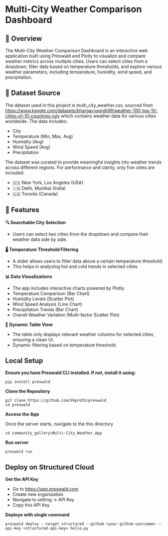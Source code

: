 # Multi-City Weather Comparison Dashboard

## 📌 Overview

The Multi-City Weather Comparison Dashboard is an interactive web application built using Preswald and Plotly to visualize and compare weather metrics across multiple cities. Users can select cities from a dropdown, filter data based on temperature thresholds, and explore various weather parameters, including temperature, humidity, wind speed, and precipitation.

## 📂 Dataset Source

The dataset used in this project is multi_city_weather.csv, sourced from https://www.kaggle.com/datasets/bhargavyagnik99/weather-100-top-10-cities-of-10-countries-july which contains weather data for various cities worldwide. The data includes:

- City
- Temperature (Min, Max, Avg)
- Humidity (Avg)
- Wind Speed (Avg)
- Precipitation

The dataset was curated to provide meaningful insights into weather trends across different regions. For performance and clarity, only five cities are included:

- 🇺🇸 New York, Los Angeles (USA)
- 🇮🇳 Delhi, Mumbai (India)
- 🇨🇦 Toronto (Canada)

## 🚀 Features

**🔍 Searchable City Selection**

- Users can select two cities from the dropdown and compare their weather data side by side.

**🌡 Temperature Threshold Filtering**

- A slider allows users to filter data above a certain temperature threshold.
- This helps in analyzing hot and cold trends in selected cities.

**📊 Data Visualizations**

- The app includes interactive charts powered by Plotly:
- Temperature Comparison (Bar Chart)
- Humidity Levels (Scatter Plot)
- Wind Speed Analysis (Line Chart)
- Precipitation Trends (Bar Chart)
- Overall Weather Variation (Multi-factor Scatter Plot)

**📃 Dynamic Table View**

- The table only displays relevant weather columns for selected cities, ensuring a clean UI.
- Dynamic filtering based on temperature threshold.

## Local Setup

**Ensure you have Preswald CLI installed. If not, install it using:**

```
pip install preswald
```

**Clone the Repository**

```
git clone https://github.com/Vkpro55/preswald
cd preswald
```

**Access the App**

Once the server starts, navigate to the this directory

```
cd community_gallery\Multi-City_Weather_App
```

**Run server**

```
preswald run
```

## Deploy on Structured Cloud

**Get the API Key**

- Go to https://app.preswald.com
- Create new organization
- Navigate to setting -> API Key
- Copy this API Key

**Deploye with single command**

```
preswald deploy --target structured --github <your-github-username> --api-key <structured-api-key> hello.py
```
